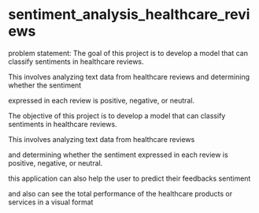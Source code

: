 # sentiment_analysis_healthcare_reviews
problem statement:
The goal of this project is to develop a model that can classify sentiments in healthcare reviews.

This involves analyzing text data from healthcare reviews and determining whether the sentiment

expressed in each review is positive, negative, or neutral.

The objective of this project is to develop a model that can classify sentiments in healthcare reviews.

This involves analyzing text data from healthcare reviews

and determining whether the sentiment expressed in each review is positive, negative, or neutral.

this application can also help the user to predict their feedbacks sentiment 

and also can see the total performance of the healthcare products or services in a visual format 


